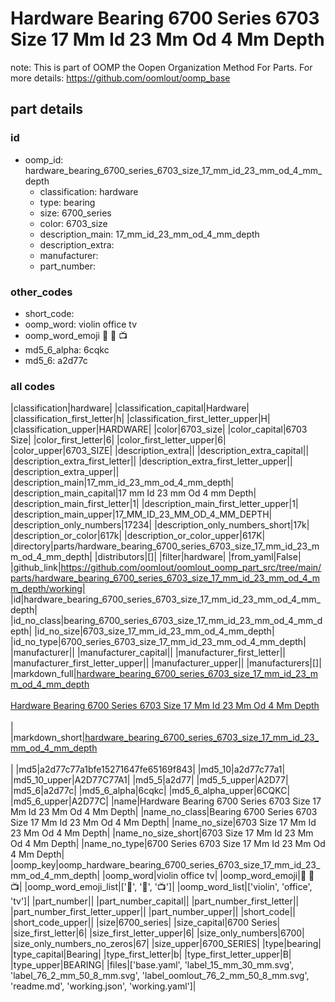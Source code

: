 # Hardware Bearing 6700 Series 6703 Size 17 Mm Id 23 Mm Od 4 Mm Depth  

note: This is part of OOMP the Oopen Organization Method For Parts. For more details: https://github.com/oomlout/oomp_base

##  part details





### id
* oomp_id: hardware_bearing_6700_series_6703_size_17_mm_id_23_mm_od_4_mm_depth
  * classification: hardware
  * type: bearing
  * size: 6700_series
  * color: 6703_size
  * description_main: 17_mm_id_23_mm_od_4_mm_depth
  * description_extra: 
  * manufacturer: 
  * part_number: 

### other_codes
* short_code: 
* oomp_word: violin office tv
* oomp_word_emoji :violin: :office: :tv:
* md5_6_alpha: 6cqkc
* md5_6: a2d77c

### all codes 
|classification|hardware|
|classification_capital|Hardware|
|classification_first_letter|h|
|classification_first_letter_upper|H|
|classification_upper|HARDWARE|
|color|6703_size|
|color_capital|6703 Size|
|color_first_letter|6|
|color_first_letter_upper|6|
|color_upper|6703_SIZE|
|description_extra||
|description_extra_capital||
|description_extra_first_letter||
|description_extra_first_letter_upper||
|description_extra_upper||
|description_main|17_mm_id_23_mm_od_4_mm_depth|
|description_main_capital|17 mm Id 23 mm Od 4 mm Depth|
|description_main_first_letter|1|
|description_main_first_letter_upper|1|
|description_main_upper|17_MM_ID_23_MM_OD_4_MM_DEPTH|
|description_only_numbers|17234|
|description_only_numbers_short|17k|
|description_or_color|617k|
|description_or_color_upper|617K|
|directory|parts/hardware_bearing_6700_series_6703_size_17_mm_id_23_mm_od_4_mm_depth|
|distributors|[]|
|filter|hardware|
|from_yaml|False|
|github_link|https://github.com/oomlout/oomlout_oomp_part_src/tree/main/parts/hardware_bearing_6700_series_6703_size_17_mm_id_23_mm_od_4_mm_depth/working|
|id|hardware_bearing_6700_series_6703_size_17_mm_id_23_mm_od_4_mm_depth|
|id_no_class|bearing_6700_series_6703_size_17_mm_id_23_mm_od_4_mm_depth|
|id_no_size|6703_size_17_mm_id_23_mm_od_4_mm_depth|
|id_no_type|6700_series_6703_size_17_mm_id_23_mm_od_4_mm_depth|
|manufacturer||
|manufacturer_capital||
|manufacturer_first_letter||
|manufacturer_first_letter_upper||
|manufacturer_upper||
|manufacturers|[]|
|markdown_full|[hardware_bearing_6700_series_6703_size_17_mm_id_23_mm_od_4_mm_depth](https://github.com/oomlout/oomlout_oomp_part_src/tree/main/parts/hardware_bearing_6700_series_6703_size_17_mm_id_23_mm_od_4_mm_depth/working)<br>[](https://github.com/oomlout/oomlout_oomp_part_src/tree/main/parts/hardware_bearing_6700_series_6703_size_17_mm_id_23_mm_od_4_mm_depth/working)<br>[Hardware Bearing 6700 Series 6703 Size 17 Mm Id 23 Mm Od 4 Mm Depth](https://github.com/oomlout/oomlout_oomp_part_src/tree/main/parts/hardware_bearing_6700_series_6703_size_17_mm_id_23_mm_od_4_mm_depth/working)<br><br>|
|markdown_short|[hardware_bearing_6700_series_6703_size_17_mm_id_23_mm_od_4_mm_depth](https://github.com/oomlout/oomlout_oomp_part_src/tree/main/parts/hardware_bearing_6700_series_6703_size_17_mm_id_23_mm_od_4_mm_depth/working)<br><br>|
|md5|a2d77c77a1bfe15271647fe65169f843|
|md5_10|a2d77c77a1|
|md5_10_upper|A2D77C77A1|
|md5_5|a2d77|
|md5_5_upper|A2D77|
|md5_6|a2d77c|
|md5_6_alpha|6cqkc|
|md5_6_alpha_upper|6CQKC|
|md5_6_upper|A2D77C|
|name|Hardware Bearing 6700 Series 6703 Size 17 Mm Id 23 Mm Od 4 Mm Depth|
|name_no_class|Bearing 6700 Series 6703 Size 17 Mm Id 23 Mm Od 4 Mm Depth|
|name_no_size|6703 Size 17 Mm Id 23 Mm Od 4 Mm Depth|
|name_no_size_short|6703 Size 17 Mm Id 23 Mm Od 4 Mm Depth|
|name_no_type|6700 Series 6703 Size 17 Mm Id 23 Mm Od 4 Mm Depth|
|oomp_key|oomp_hardware_bearing_6700_series_6703_size_17_mm_id_23_mm_od_4_mm_depth|
|oomp_word|violin office tv|
|oomp_word_emoji|:violin: :office: :tv:|
|oomp_word_emoji_list|[':violin:', ':office:', ':tv:']|
|oomp_word_list|['violin', 'office', 'tv']|
|part_number||
|part_number_capital||
|part_number_first_letter||
|part_number_first_letter_upper||
|part_number_upper||
|short_code||
|short_code_upper||
|size|6700_series|
|size_capital|6700 Series|
|size_first_letter|6|
|size_first_letter_upper|6|
|size_only_numbers|6700|
|size_only_numbers_no_zeros|67|
|size_upper|6700_SERIES|
|type|bearing|
|type_capital|Bearing|
|type_first_letter|b|
|type_first_letter_upper|B|
|type_upper|BEARING|
|files|['base.yaml', 'label_15_mm_30_mm.svg', 'label_76_2_mm_50_8_mm.svg', 'label_oomlout_76_2_mm_50_8_mm.svg', 'readme.md', 'working.json', 'working.yaml']|
